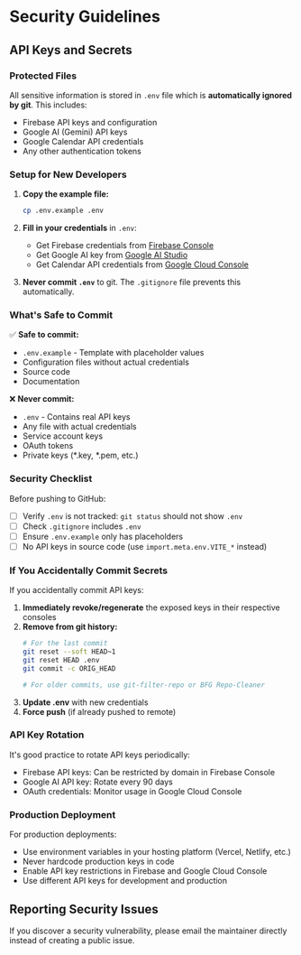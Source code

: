 # Security Guidelines

## API Keys and Secrets

### Protected Files
All sensitive information is stored in `.env` file which is **automatically ignored by git**. This includes:

- Firebase API keys and configuration
- Google AI (Gemini) API keys
- Google Calendar API credentials
- Any other authentication tokens

### Setup for New Developers

1. **Copy the example file:**
   ```bash
   cp .env.example .env
   ```

2. **Fill in your credentials** in `.env`:
   - Get Firebase credentials from [Firebase Console](https://console.firebase.google.com/)
   - Get Google AI key from [Google AI Studio](https://makersuite.google.com/app/apikey)
   - Get Calendar API credentials from [Google Cloud Console](https://console.cloud.google.com/)

3. **Never commit `.env`** to git. The `.gitignore` file prevents this automatically.

### What's Safe to Commit

✅ **Safe to commit:**
- `.env.example` - Template with placeholder values
- Configuration files without actual credentials
- Source code
- Documentation

❌ **Never commit:**
- `.env` - Contains real API keys
- Any file with actual credentials
- Service account keys
- OAuth tokens
- Private keys (*.key, *.pem, etc.)

### Security Checklist

Before pushing to GitHub:
- [ ] Verify `.env` is not tracked: `git status` should not show `.env`
- [ ] Check `.gitignore` includes `.env`
- [ ] Ensure `.env.example` only has placeholders
- [ ] No API keys in source code (use `import.meta.env.VITE_*` instead)

### If You Accidentally Commit Secrets

If you accidentally commit API keys:

1. **Immediately revoke/regenerate** the exposed keys in their respective consoles
2. **Remove from git history:**
   ```bash
   # For the last commit
   git reset --soft HEAD~1
   git reset HEAD .env
   git commit -c ORIG_HEAD

   # For older commits, use git-filter-repo or BFG Repo-Cleaner
   ```
3. **Update .env** with new credentials
4. **Force push** (if already pushed to remote)

### API Key Rotation

It's good practice to rotate API keys periodically:
- Firebase API keys: Can be restricted by domain in Firebase Console
- Google AI API key: Rotate every 90 days
- OAuth credentials: Monitor usage in Google Cloud Console

### Production Deployment

For production deployments:
- Use environment variables in your hosting platform (Vercel, Netlify, etc.)
- Never hardcode production keys in code
- Enable API key restrictions in Firebase and Google Cloud Console
- Use different API keys for development and production

## Reporting Security Issues

If you discover a security vulnerability, please email the maintainer directly instead of creating a public issue.
